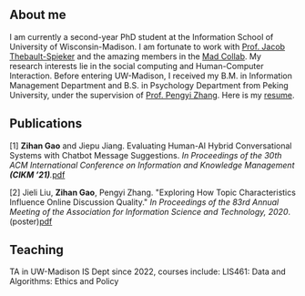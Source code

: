 ## About me


I am currently a second-year PhD student at the Information School of University of Wisconsin-Madison. I am fortunate to work with [Prof. Jacob Thebault-Spieker](https://jacob.thebault-spieker.com) and the amazing members in the [Mad Collab](https://collab.ischool.wisc.edu). My research interests lie in the social computing and Human-Computer Interaction. Before entering UW-Madison, I received my B.M. in Information Management Department and B.S. in Psychology Department from Peking University, under the supervision of [Prof. Pengyi Zhang](https://scholar.google.com/citations?user=fL6FUdkAAAAJ&hl=en). Here is my [resume](https://zihanngao.github.io/zihangao_cv_0118.pdf).



## Publications
[1] **Zihan Gao** and Jiepu Jiang. Evaluating Human-AI Hybrid Conversational Systems with Chatbot Message Suggestions. _In Proceedings of the 30th ACM International Conference on Information and Knowledge Management **(CIKM ’21)**._[pdf](https://zihanngao.github.io/cikm21_hybrid_chatbot.pdf)

[2]	Jieli Liu, **Zihan Gao**, Pengyi Zhang. "Exploring How Topic Characteristics Influence Online Discussion Quality." _In Proceedings of the 83rd Annual Meeting of the Association for Information Science and Technology, 2020_.(poster)[pdf](https://zihanngao.github.io/poster_1.pdf)


## Teaching
TA in UW-Madison IS Dept since 2022, courses include: 
LIS461: Data and Algorithms: Ethics and Policy
